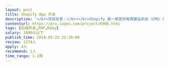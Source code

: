```yaml
---                
layout: post       
title: Shopify App 开发           
description: '</br>项目背景：</br></br>Shopify 是一家提供电商建站系统（CMS）的服务商</br>https://www.shopify.com/about</br></br>为了实现更多的功能需要通过 Shopify 插件/Apps 来实现</br>https://apps.shopify.com/</br></br>项目描述：</br>Shopify 插件/App 的开发。用户安装后实现网站顶部显示自定义的文字条。用户界面包括欢迎页，内容设置页，样式设置页，其它设置页，以及一个列表页</br></br>功能描述：</br>1.自定义文字条内容</br>2.自定义文字条样式 (字体，背景等)</br>3.高级设置 (国家过滤,页面过滤,延迟等)</br>4.列出已创建的文字条</br>5.适配桌面端和移动端</br></br>类似产品</br>https://apps.shopify.com/shipping-bar</br>https://apps.shopify.com/free-shipping-bar</br></br>最终实现效果：（页面顶部)</br>https://sigma-28.myshopify.com/</br>https://shopstorm.myshopify.com/collections/product-customizer</br></br>实现效果视频:</br>http://itigic.com/file/freeshippingbar.avi</br></br>用户界面设计草图</br>http://itigic.com/file/freeshippingbar.gif</br></br></br>人员技术要求</br>精通php Javascript 独立编写后端和前端</br>能够阅读英语文档</br>有过类似项目经历优先，做过shopify app更好</br>人在成都优先</br></br>交付要求</br>Shopify App Store上线 无bug</br></br>一些开发资料</br>Getting Started</br>https://help.shopify.com/api/sdks/shopify-apps/getting-started</br>Shopify app开发基础</br>https://partner-training.shopify.com/outline/94639b0t/cover</br>Shopify APIs</br>https://partner-training.shopify.com/outline/d0jno8mm/cover</br>Shopify Script</br>https://partner-training.shopify.com/outline/zn7tujus/cover</br></br>其它</br>有更多Shopify App开发需求 寻找长期合作伙伴</br>'     
contenturl: https://pro.lagou.com/project/6906.html      
tags: [后端开发,PHP,Ruby]            
salary: 3000元以下          
publish_time: 2018-03-22 22:39:08         
review: 1274人                   
apply: 4人                   
recommend: 1人                   
time_range: 1-2周              
---                 
```

